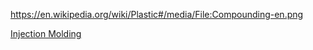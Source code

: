 https://en.wikipedia.org/wiki/Plastic#/media/File:Compounding-en.png

[Injection Molding](https://en.wikipedia.org/wiki/File:Plastic_Injection_Molding.webm)

